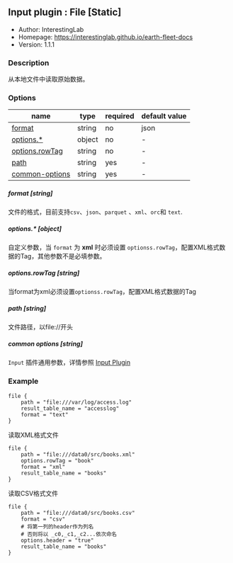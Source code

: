 ## Input plugin : File [Static]

* Author: InterestingLab
* Homepage: https://interestinglab.github.io/earth-fleet-docs
* Version: 1.1.1

### Description

从本地文件中读取原始数据。

### Options

| name | type | required | default value |
| --- | --- | --- | --- |
| [format](#format-string) | string | no | json |
| [options.*](#options-object) | object | no | - |
| [options.rowTag](#optionsrowTag-string) | string | no | - |
| [path](#path-string) | string | yes | - |
| [common-options](#common-options-string)| string | yes | - |

##### format [string]

文件的格式，目前支持`csv`、`json`、`parquet` 、`xml`、`orc`和 `text`.


##### options.* [object]

自定义参数，当 `format` 为 **xml** 时必须设置 `optionss.rowTag`，配置XML格式数据的Tag，其他参数不是必填参数。


##### options.rowTag [string]

当format为xml必须设置`optionss.rowTag`，配置XML格式数据的Tag


##### path [string]

文件路径，以file://开头


##### common options [string]

`Input` 插件通用参数，详情参照 [Input Plugin](/zh-cn/v1/configuration/input-plugin)


### Example

```
file {
    path = "file:///var/log/access.log"
    result_table_name = "accesslog"
    format = "text"
}
```

读取XML格式文件

```
file {
    path = "file:///data0/src/books.xml"
    options.rowTag = "book"
    format = "xml"
    result_table_name = "books"
}
```

读取CSV格式文件

```
file {
    path = "file:///data0/src/books.csv"
    format = "csv"
    # 将第一列的header作为列名
    # 否则将以 _c0,_c1,_c2...依次命名
    options.header = "true"
    result_table_name = "books"
}
```

